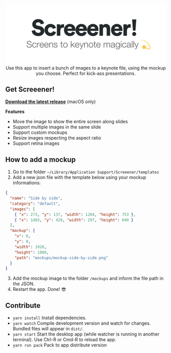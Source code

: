 <div align="center" markdown="1">
<img src="docs/logo.png" alt="Screeener! Screens to keynote magically" width="500"> <br/>
Use this app to insert a bunch of images to a keynote file, using the mockup you choose. Perfect for kick-ass presentations.
</div>

## Get Screeener!

**[Download the latest release]()** (macOS only)

**Features**
- Move the image to show the entire screen along slides
- Support multiple images in the same slide
- Support custom mockups
- Resize images respecting the aspect ratio
- Support retina images
## How to add a mockup

1. Go to the folder `~/Library/Application Support/Screeener/templates`
2. Add a new json file with the template below using your mockup informations:
```json
{
  "name": "Side by side",
  "category": "default",
  "images": [
    { "x": 273, "y": 137, "width": 1204, "height": 753 },
    { "x": 1483, "y": 428, "width": 297, "height": 640 }
  ],
  "mockup": {
    "x": 0,
    "y": 0,
    "width": 1920,
    "height": 1080,
    "path": "mockups/mockup-side-by-side.png"
  }
}
```
3. Add the mockup image to the folder `/mockups` and inform the file path in the JSON.
4. Restart the app. Done! 😎

## Contribute

- `yarn install` Install dependencies.
- `yarn watch` Compile development version and watch for changes. Bundled files will appear in `dist/`.
- `yarn start` Start the desktop app (while watcher is running in another terminal). Use Ctrl-R or Cmd-R to reload the app.
- `yarn run pack` Pack to app distribute version
